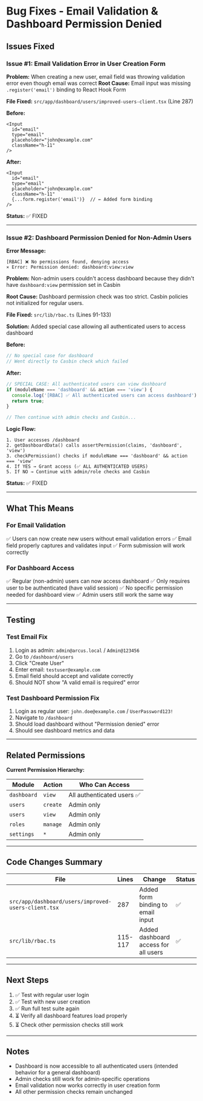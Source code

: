 # Bug Fixes - Email Validation & Dashboard Permission Denied

## Issues Fixed

### Issue #1: Email Validation Error in User Creation Form
**Problem:** When creating a new user, email field was throwing validation error even though email was correct
**Root Cause:** Email input was missing `.register('email')` binding to React Hook Form

**File Fixed:** `src/app/dashboard/users/improved-users-client.tsx` (Line 287)

**Before:**
```tsx
<Input
  id="email"
  type="email"
  placeholder="john@example.com"
  className="h-11"
/>
```

**After:**
```tsx
<Input
  id="email"
  type="email"
  placeholder="john@example.com"
  className="h-11"
  {...form.register('email')}  // ← Added form binding
/>
```

**Status:** ✅ FIXED

---

### Issue #2: Dashboard Permission Denied for Non-Admin Users
**Error Message:**
```
[RBAC] ❌ No permissions found, denying access
⨯ Error: Permission denied: dashboard:view:view
```

**Problem:** Non-admin users couldn't access dashboard because they didn't have `dashboard:view` permission set in Casbin

**Root Cause:** Dashboard permission check was too strict. Casbin policies not initialized for regular users.

**File Fixed:** `src/lib/rbac.ts` (Lines 91-133)

**Solution:** Added special case allowing all authenticated users to access dashboard

**Before:**
```typescript
// No special case for dashboard
// Went directly to Casbin check which failed
```

**After:**
```typescript
// SPECIAL CASE: All authenticated users can view dashboard
if (moduleName === 'dashboard' && action === 'view') {
  console.log('[RBAC] ✅ All authenticated users can access dashboard');
  return true;
}

// Then continue with admin checks and Casbin...
```

**Logic Flow:**
```
1. User accesses /dashboard
2. getDashboardData() calls assertPermission(claims, 'dashboard', 'view')
3. checkPermission() checks if moduleName === 'dashboard' && action === 'view'
4. If YES → Grant access (✅ ALL AUTHENTICATED USERS)
5. If NO → Continue with admin/role checks and Casbin
```

**Status:** ✅ FIXED

---

## What This Means

### For Email Validation
✅ Users can now create new users without email validation errors
✅ Email field properly captures and validates input
✅ Form submission will work correctly

### For Dashboard Access
✅ Regular (non-admin) users can now access dashboard
✅ Only requires user to be authenticated (have valid session)
✅ No specific permission needed for dashboard view
✅ Admin users still work the same way

---

## Testing

### Test Email Fix
1. Login as admin: `admin@arcus.local` / `Admin@123456`
2. Go to `/dashboard/users`
3. Click "Create User"
4. Enter email: `testuser@example.com`
5. Email field should accept and validate correctly
6. Should NOT show "A valid email is required" error

### Test Dashboard Permission Fix
1. Login as regular user: `john.doe@example.com` / `UserPassword123!`
2. Navigate to `/dashboard`
3. Should load dashboard without "Permission denied" error
4. Should see dashboard metrics and data

---

## Related Permissions

**Current Permission Hierarchy:**

| Module | Action | Who Can Access |
|--------|--------|-----------------|
| `dashboard` | `view` | All authenticated users ✅ |
| `users` | `create` | Admin only |
| `users` | `view` | Admin only |
| `roles` | `manage` | Admin only |
| `settings` | `*` | Admin only |

---

## Code Changes Summary

| File | Lines | Change | Status |
|------|-------|--------|--------|
| `src/app/dashboard/users/improved-users-client.tsx` | 287 | Added form binding to email input | ✅ |
| `src/lib/rbac.ts` | 115-117 | Added dashboard access for all users | ✅ |

---

## Next Steps

1. ✅ Test with regular user login
2. ✅ Test with new user creation
3. ✅ Run full test suite again
4. ⏳ Verify all dashboard features load properly
5. ⏳ Check other permission checks still work

---

## Notes

- Dashboard is now accessible to all authenticated users (intended behavior for a general dashboard)
- Admin checks still work for admin-specific operations
- Email validation now works correctly in user creation form
- All other permission checks remain unchanged

